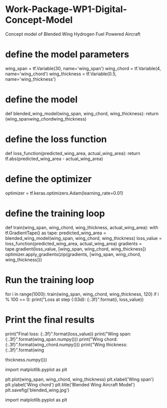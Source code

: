 # Work-Package-WP1-Digital-Concept-Model

Concept model  of Blended Wing Hydrogen Fuel Powered Aircraft

# define the model parameters
wing_span = tf.Variable(30, name='wing_span')
wing_chord = tf.Variable(4, name='wing_chord')
wing_thickness = tf.Variable(0.5, name='wing_thickness')

# define the model
def blended_wing_model(wing_span, wing_chord, wing_thickness):
  return (wing_span*wing_chord*wing_thickness)

# define the loss function
def loss_function(predicted_wing_area, actual_wing_area):
  return tf.abs(predicted_wing_area - actual_wing_area)

# define the optimizer
optimizer = tf.keras.optimizers.Adam(learning_rate=0.01)

# define the training loop
def train(wing_span, wing_chord, wing_thickness, actual_wing_area):
  with tf.GradientTape() as tape:
    predicted_wing_area = blended_wing_model(wing_span, wing_chord, wing_thickness)
    loss_value = loss_function(predicted_wing_area, actual_wing_area)
    gradients = tape.gradient(loss_value, [wing_span, wing_chord, wing_thickness])
  optimizer.apply_gradients(zip(gradients, [wing_span, wing_chord, wing_thickness]))

# Run the training loop
for i in range(1000):
  train(wing_span, wing_chord, wing_thickness, 120)
  if i % 100 == 0:
    print("Loss at step {:03d}: {:.3f}".format(i, loss_value))

# Print the final results
print("Final loss: {:.3f}".format(loss_value))
print("Wing span: {:.3f}".format(wing_span.numpy()))
print("Wing chord: {:.3f}".format(wing_chord.numpy()))
print("Wing thickness: {:.3f}".format(wing


thickness.numpy()))

import matplotlib.pyplot as plt

plt.plot(wing_span, wing_chord, wing_thickness)
plt.xlabel('Wing span')
plt.ylabel('Wing chord')
plt.title('Blended Wing Aircraft Model')
plt.savefig('blended_wing.jpg')


import matplotlib.pyplot as plt


